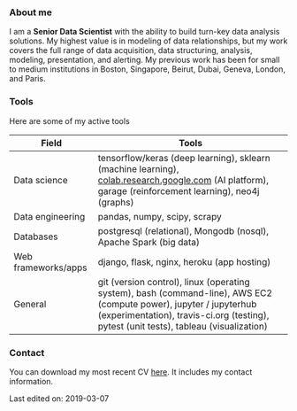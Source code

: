 ### About me
I am a **Senior Data Scientist** with the ability to build turn-key data analysis solutions. My highest value is in modeling of data relationships, but my work covers the full range of data acquisition, data structuring, analysis, modeling, presentation, and alerting. My previous work has been for small to medium institutions in Boston, Singapore, Beirut, Dubai, Geneva, London, and Paris.

### Tools
Here are some of my active tools

| Field               | Tools                                                                                                                                                                                                        |
|---------------------|--------------------------------------------------------------------------------------------------------------------------------------------------------------------------------------------------------------|
| Data science        | tensorflow/keras (deep learning), sklearn (machine learning), [colab.research.google.com](https://colab.research.google.com) (AI platform), garage (reinforcement learning), neo4j (graphs)                  |
| Data engineering    | pandas, numpy, scipy, scrapy                                                                                                                                                                                 |
| Databases           | postgresql (relational), Mongodb (nosql), Apache Spark (big data)                                                                                                                                            |
| Web frameworks/apps | django, flask, nginx, heroku (app hosting)                                                                                                                                                                   |
| General             | git (version control), linux (operating system), bash (command-line), AWS EC2 (compute power), jupyter / jupyterhub (experimentation), travis-ci.org (testing), pytest (unit tests), tableau (visualization) |


### Contact
You can download my most recent CV [here](https://www.dropbox.com/s/xnr9m4fv60tt8iv/CV-ShadiAkiki-201903.pdf?dl=0). It includes my contact information.

Last edited on: 2019-03-07
